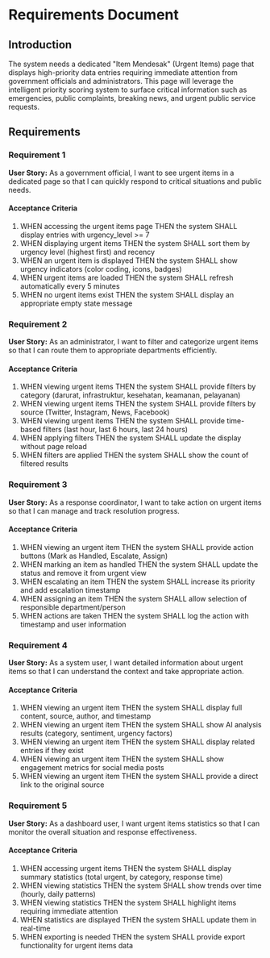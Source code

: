 # Requirements Document

## Introduction

The system needs a dedicated "Item Mendesak" (Urgent Items) page that displays high-priority data entries requiring immediate attention from government officials and administrators. This page will leverage the intelligent priority scoring system to surface critical information such as emergencies, public complaints, breaking news, and urgent public service requests.

## Requirements

### Requirement 1

**User Story:** As a government official, I want to see urgent items in a dedicated page so that I can quickly respond to critical situations and public needs.

#### Acceptance Criteria

1. WHEN accessing the urgent items page THEN the system SHALL display entries with urgency_level >= 7
2. WHEN displaying urgent items THEN the system SHALL sort them by urgency level (highest first) and recency
3. WHEN an urgent item is displayed THEN the system SHALL show urgency indicators (color coding, icons, badges)
4. WHEN urgent items are loaded THEN the system SHALL refresh automatically every 5 minutes
5. WHEN no urgent items exist THEN the system SHALL display an appropriate empty state message

### Requirement 2

**User Story:** As an administrator, I want to filter and categorize urgent items so that I can route them to appropriate departments efficiently.

#### Acceptance Criteria

1. WHEN viewing urgent items THEN the system SHALL provide filters by category (darurat, infrastruktur, kesehatan, keamanan, pelayanan)
2. WHEN viewing urgent items THEN the system SHALL provide filters by source (Twitter, Instagram, News, Facebook)
3. WHEN viewing urgent items THEN the system SHALL provide time-based filters (last hour, last 6 hours, last 24 hours)
4. WHEN applying filters THEN the system SHALL update the display without page reload
5. WHEN filters are applied THEN the system SHALL show the count of filtered results

### Requirement 3

**User Story:** As a response coordinator, I want to take action on urgent items so that I can manage and track resolution progress.

#### Acceptance Criteria

1. WHEN viewing an urgent item THEN the system SHALL provide action buttons (Mark as Handled, Escalate, Assign)
2. WHEN marking an item as handled THEN the system SHALL update the status and remove it from urgent view
3. WHEN escalating an item THEN the system SHALL increase its priority and add escalation timestamp
4. WHEN assigning an item THEN the system SHALL allow selection of responsible department/person
5. WHEN actions are taken THEN the system SHALL log the action with timestamp and user information

### Requirement 4

**User Story:** As a system user, I want detailed information about urgent items so that I can understand the context and take appropriate action.

#### Acceptance Criteria

1. WHEN viewing an urgent item THEN the system SHALL display full content, source, author, and timestamp
2. WHEN viewing an urgent item THEN the system SHALL show AI analysis results (category, sentiment, urgency factors)
3. WHEN viewing an urgent item THEN the system SHALL display related entries if they exist
4. WHEN viewing an urgent item THEN the system SHALL show engagement metrics for social media posts
5. WHEN viewing an urgent item THEN the system SHALL provide a direct link to the original source

### Requirement 5

**User Story:** As a dashboard user, I want urgent items statistics so that I can monitor the overall situation and response effectiveness.

#### Acceptance Criteria

1. WHEN accessing urgent items THEN the system SHALL display summary statistics (total urgent, by category, response time)
2. WHEN viewing statistics THEN the system SHALL show trends over time (hourly, daily patterns)
3. WHEN viewing statistics THEN the system SHALL highlight items requiring immediate attention
4. WHEN statistics are displayed THEN the system SHALL update them in real-time
5. WHEN exporting is needed THEN the system SHALL provide export functionality for urgent items data

